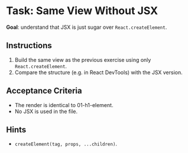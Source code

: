# Task: Same View Without JSX


**Goal**: understand that JSX is just sugar over `React.createElement`.


## Instructions
1. Build the same view as the previous exercise using only `React.createElement`.
2. Compare the structure (e.g. in React DevTools) with the JSX version.


## Acceptance Criteria
- The render is identical to 01-h1-element.
- No JSX is used in the file.


## Hints
- `createElement(tag, props, ...children)`.